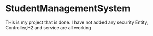 # StudentManagementSystem
THis is my project that is done.
I have not added any security
Entity, Controller,H2 and service are all working

